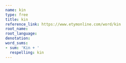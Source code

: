 ```yaml
---
name: kin
type: free
title: kin
reference_link: https://www.etymonline.com/word/kin
root_name: 
root_language: 
denotation: 
word_sums:
- sum: 'Kin + '
  respelling: kin
---
```

